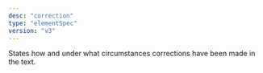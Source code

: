 ```yaml
---
desc: "correction"
type: "elementSpec"
version: "v3"
---
```


States how and under what circumstances corrections have been made in the text.